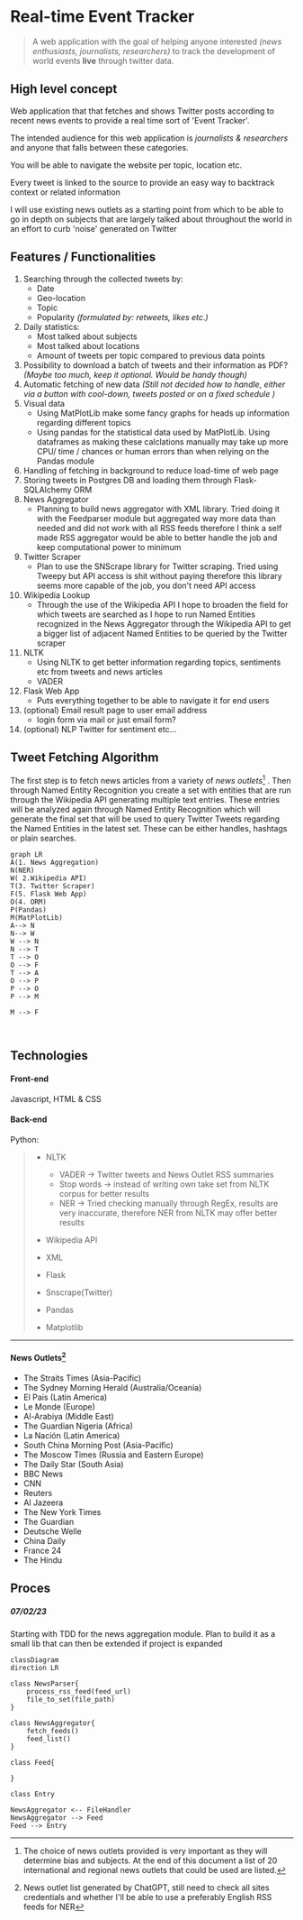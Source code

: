 

# Real-time Event Tracker


> A web application with the goal of helping anyone interested *(news enthusiasts, journalists, researchers)* to track the development of world events **live** through twitter data. 

## High level concept

Web application that that fetches and shows Twitter posts according to recent news events to provide a real time sort of 'Event Tracker'.

The intended audience for this web application is *journalists & researchers* and anyone that falls between these categories.

You will be able to navigate the website per topic, location etc.

Every tweet is linked to the source to provide an easy way to backtrack context or related information

I will use existing news outlets as a starting point from which to be able to go in depth on subjects that are largely talked about throughout the world in an effort to curb 'noise' generated on Twitter

## Features / Functionalities

1. Searching through the collected tweets by:
    - Date
    - Geo-location
    - Topic
    - Popularity *(formulated by: retweets, likes etc.)*
2. Daily statistics:
	 - Most talked about subjects
	 - Most talked about locations
	 - Amount of tweets per topic compared to previous data points
3.  Possibility to download a batch of tweets and their information as PDF? *(Maybe too much, keep it optional. Would be handy though)*
4. Automatic fetching of new data *(Still not decided how to handle, either via a button with cool-down, tweets posted or on a fixed schedule )*
5. Visual data
	- Using MatPlotLib make some fancy graphs for heads up information regarding different topics
	- Using pandas for the statistical data used by MatPlotLib. Using dataframes as making these calclations manually may take up more CPU/ time / chances or human errors than when relying on the Pandas module
6. Handling of fetching in background to reduce load-time of web page
7. Storing tweets in Postgres DB and loading them through Flask-SQLAlchemy ORM 
8. News Aggregator
	- Planning to build news aggregator with XML library. Tried doing it with the Feedparser module but aggregated way more data than needed and did not work with all RSS feeds therefore I think a self made RSS aggregator would be able to better handle the job and keep computational power to minimum
9. Twitter Scraper
	- Plan to use the SNScrape library for Twitter scraping. Tried using Tweepy but API access is shit without paying therefore this library seems more capable of the job, you don't need API access 
10. Wikipedia Lookup
	- Through the use of the Wikipedia API I hope to broaden the field for which tweets are searched as I hope to run Named Entities recognized in the News Aggregator through the Wikipedia API to get a bigger list of adjacent Named Entities to be queried by the Twitter scraper
11. NLTK
	- Using NLTK to get better information regarding topics, sentiments etc from tweets and news articles
	- VADER
12. Flask Web App
	- Puts everything together to be able to navigate it for end users
13. (optional) Email result page to user email address
	- login form via mail or just email form?
14. (optional) NLP Twitter for sentiment etc...


## Tweet Fetching Algorithm

The first step is to fetch news articles from a variety of *news outlets*[^1] .
Then through Named Entity Recognition you create a set with entities that are run through the Wikipedia API generating multiple text entries. These entries will be analyzed again through Named Entity Recognition which will generate the final set that will be used to query Twitter Tweets regarding the Named Entities in the latest set. 
These can be either handles, hashtags or plain searches. 


[^1]:The choice of news outlets provided is very important as they will determine bias and subjects. At the end of this document a list of 20 international and regional news outlets that could be used are listed.


```mermaid
graph LR
A(1. News Aggregation)
N(NER)
W( 2.Wikipedia API)
T(3. Twitter Scraper)
F(5. Flask Web App)
O(4. ORM)
P(Pandas)
M(MatPlotLib)
A--> N
N--> W
W --> N
N --> T
T --> O
O --> F
T --> A
O --> P
P --> O
P --> M

M --> F



```

##  Technologies

#### Front-end

Javascript, HTML & CSS

#### Back-end
Python:

> - NLTK
>	- VADER -> Twitter tweets and News Outlet RSS summaries
>	- Stop words -> instead of writing own take set from NLTK corpus for better results
>	- NER -> Tried checking manually through RegEx, results are very inaccurate, therefore NER from NLTK may offer better results
>
> - Wikipedia API
> - XML 
> - Flask
> - Snscrape(Twitter)
> - Pandas
> - Matplotlib

<hr/>



#### News Outlets[^2]

- The Straits Times (Asia-Pacific)
- The Sydney Morning Herald (Australia/Oceania)
- El País (Latin America)
- Le Monde (Europe)
- Al-Arabiya (Middle East)
- The Guardian Nigeria (Africa)
- La Nación (Latin America)
- South China Morning Post (Asia-Pacific)
- The Moscow Times (Russia and Eastern Europe)
- The Daily Star (South Asia)
- BBC News
- CNN
- Reuters
- Al Jazeera
- The New York Times
- The Guardian
- Deutsche Welle
- China Daily
- France 24
- The Hindu

[^2]: News outlet list generated by ChatGPT, still need to check all sites credentials and whether I'll be able to use a preferably English RSS feeds for NER

## Proces 

##### 07/02/23
Starting with TDD for the news aggregation module. 
Plan to build it as a small lib that can then be extended  if project is expanded

```mermaid
classDiagram
direction LR

class NewsParser{
	process_rss_feed(feed_url)
	file_to_set(file_path)
}

class NewsAggregator{
	fetch_feeds()
	feed_list()
}

class Feed{
	
}

class Entry

NewsAggregator <-- FileHandler
NewsAggregator --> Feed
Feed --> Entry

```

